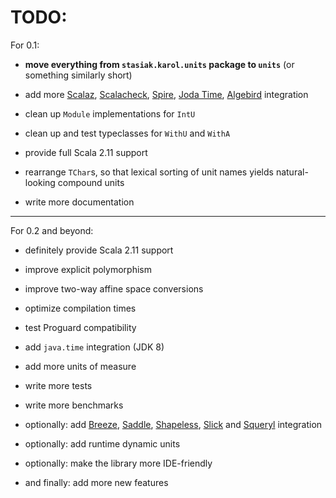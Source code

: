 TODO:
=====

For 0.1:

* **move everything from `stasiak.karol.units` package to `units`** (or something similarly short)

* add more [Scalaz](https://github.com/scalaz/scalaz), [Scalacheck](https://github.com/rickynils/scalacheck), [Spire](https://github.com/non/spire), [Joda Time](http://joda-time.sourceforge.net/), [Algebird](https://github.com/twitter/algebird) integration

* clean up `Module` implementations for `IntU`

* clean up and test typeclasses for `WithU` and `WithA`

* provide full Scala 2.11 support

* rearrange `TChar`s, so that lexical sorting of unit names yields natural-looking compound units

* write more documentation

---

For 0.2 and beyond:

* definitely provide Scala 2.11 support

* improve explicit polymorphism

* improve two-way affine space conversions

* optimize compilation times

* test Proguard compatibility

* add `java.time` integration (JDK 8)

* add more units of measure

* write more tests

* write more benchmarks

* optionally: add [Breeze](https://github.com/dlwh/breeze), [Saddle](https://github.com/saddle/saddle), [Shapeless](https://github.com/milessabin/shapeless), [Slick](https://github.com/slick/slick) and [Squeryl](https://github.com/max-l/Squeryl) integration

* optionally: add runtime dynamic units

* optionally: make the library more IDE-friendly

* and finally: add more new features

